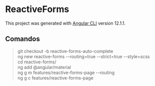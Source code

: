 # ReactiveForms

This project was generated with [Angular CLI](https://github.com/angular/angular-cli) version 12.1.1.

## Comandos

> git checkout -b reactive-forms-auto-complete <br />
> ng new reactive-forms --routing=true --strict=true --style=scss <br />
> cd reactive-forms/ <br />
> ng add @angular/material <br />
> ng g m features/reactive-forms-page --routing <br />
> ng g c features/reactive-forms-page <br />

